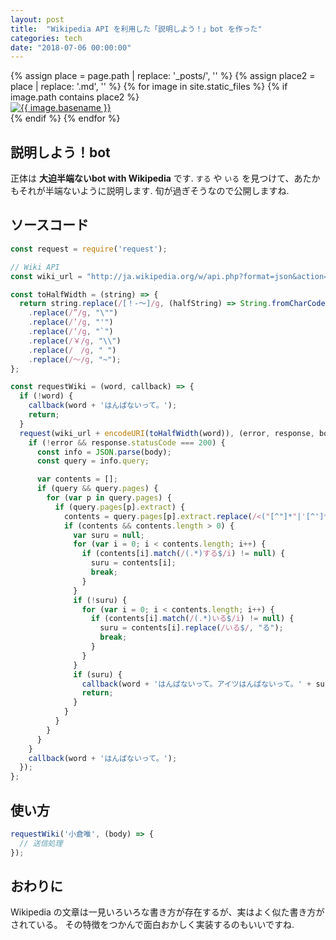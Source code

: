 ```yaml
---
layout: post
title:  "Wikipedia API を利用した「説明しよう！」bot を作った"
categories: tech
date: "2018-07-06 00:00:00"
---
```


<div class="trim">
{% assign place = page.path | replace: '_posts/', '' %}
{% assign place2 = place | replace: '.md', '' %}
{% for image in site.static_files %}
  {% if image.path contains place2 %}
    <div class="trim__item">
      <a href="{{ site.url }}{{ image.path }}">
        <img class="one" src="{{ site.url }}{{ image.path }}" alt="{{ image.basename }}">
      </a>
    </div>
  {% endif %}
{% endfor %}
</div>

## 説明しよう！bot

正体は **大迫半端ないbot with Wikipedia** です.
`する` や `いる` を見つけて、あたかもそれが半端ないように説明します.
旬が過ぎそうなので公開しますね.

## ソースコード

```js
const request = require('request');

// Wiki API
const wiki_url = "http://ja.wikipedia.org/w/api.php?format=json&action=query&prop=extracts&titles=";

const toHalfWidth = (string) => {
  return string.replace(/[！-～]/g, (halfString) => String.fromCharCode(halfString.charCodeAt(0) - 0xFEE0))
    .replace(/”/g, "\"")
    .replace(/’/g, "'")
    .replace(/‘/g, "`")
    .replace(/￥/g, "\\")
    .replace(/　/g, " ")
    .replace(/〜/g, "~");
};

const requestWiki = (word, callback) => {
  if (!word) {
    callback(word + 'はんぱないって。');
    return;
  }
  request(wiki_url + encodeURI(toHalfWidth(word)), (error, response, body) => {
    if (!error && response.statusCode === 200) {
      const info = JSON.parse(body);
      const query = info.query;

      var contents = [];
      if (query && query.pages) {
        for (var p in query.pages) {
          if (query.pages[p].extract) {
            contents = query.pages[p].extract.replace(/<("[^"]*"|'[^']*'|[^'">])*>/g,'').split('。');
            if (contents && contents.length > 0) {
              var suru = null;
              for (var i = 0; i < contents.length; i++) {
                if (contents[i].match(/(.*)する$/i) != null) {
                  suru = contents[i];
                  break;
                }
              }
              if (!suru) {
                for (var i = 0; i < contents.length; i++) {
                  if (contents[i].match(/(.*)いる$/i) != null) {
                    suru = contents[i].replace(/いる$/, "る");
                    break;
                  }
                }
              }
              if (suru) {
                callback(word + 'はんぱないって。アイツはんぱないって。' + suru.replace('\n', '') + 'もん。そんなん出来ひんやん、普通。');
                return;
              }
            }
          }
        }
      }
    }
    callback(word + 'はんぱないって。');
  });
};
```

## 使い方

```js
requestWiki('小倉唯', (body) => {
  // 送信処理
});
```

## おわりに

Wikipedia の文章は一見いろいろな書き方が存在するが、実はよく似た書き方がされている。
その特徴をつかんで面白おかしく実装するのもいいですね.
